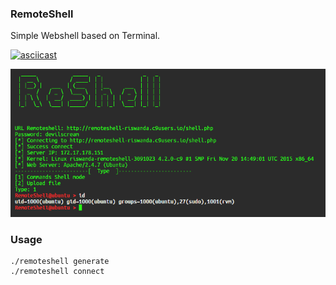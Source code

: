 ### RemoteShell
Simple Webshell based on Terminal.

[![asciicast](https://asciinema.org/a/03bk17fmz1w0m4no95og3ywch.png)](https://asciinema.org/a/03bk17fmz1w0m4no95og3ywch?autoplay=1)

<img src="https://raw.githubusercontent.com/devilscream/remoteshell/master/remoteshell.png">


### Usage
```
./remoteshell generate
./remoteshell connect
```
